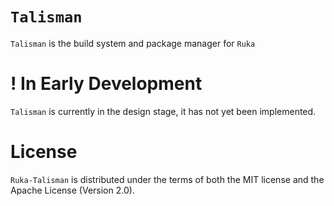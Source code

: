 # `Talisman`
`Talisman` is the build system and package manager for `Ruka`

# ! In Early Development
`Talisman` is currently in the design stage, it has not yet been implemented.

# License
`Ruka-Talisman` is distributed under the terms of both the MIT license and the Apache License (Version 2.0).
